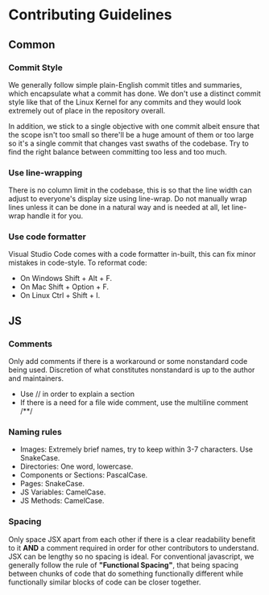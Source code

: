 # Contributing Guidelines

## Common
### Commit Style
We generally follow simple plain-English commit titles and summaries, which encapsulate what a commit has done. We don't use a distinct commit style like that of the Linux Kernel for any commits and they would look extremely out of place in the repository overall.

In addition, we stick to a single objective with one commit albeit ensure that the scope isn't too small so there'll be a huge amount of them or too large so it's a single commit that changes vast swaths of the codebase. Try to find the right balance between committing too less and too much.

### Use line-wrapping
There is no column limit in the codebase, this is so that the line width can adjust to everyone's display size using line-wrap. Do not manually wrap lines unless it can be done in a natural way and is needed at all, let line-wrap handle it for you.

### Use code formatter
Visual Studio Code comes with a code formatter in-built, this can fix minor mistakes in code-style. To reformat code: 

- On Windows Shift + Alt + F.
- On Mac Shift + Option + F.
- On Linux Ctrl + Shift + I.

## JS
### Comments
Only add comments if there is a workaround or some nonstandard code being used. Discretion of what constitutes nonstandard is up to the author and maintainers. 
* Use // in order to explain a section
* If there is a need for a file wide comment, use the multiline comment /**/

### Naming rules
* Images: Extremely brief names, try to keep within 3-7 characters. Use SnakeCase.
* Directories: One word, lowercase.
* Components or Sections: PascalCase.
* Pages: SnakeCase.
* JS Variables: CamelCase.
* JS Methods: CamelCase.

### Spacing
Only space JSX apart from each other if there is a clear readability benefit to it **AND** a comment required in order for other contributors to understand. JSX can be lengthy so no spacing is ideal. For conventional javascript, we generally follow the rule of **"Functional Spacing"**, that being spacing between chunks of code that do something functionally different while functionally similar blocks of code can be closer together.

